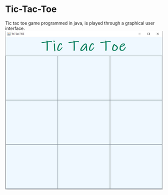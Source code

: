 # Tic-Tac-Toe

Tic tac toe game programmed in java, is played through a graphical user interface.
![alt text](https://github.com/Sergimayol/Tic-Tac-Toe/blob/main/imagenReadme/imagen.jpeg)
